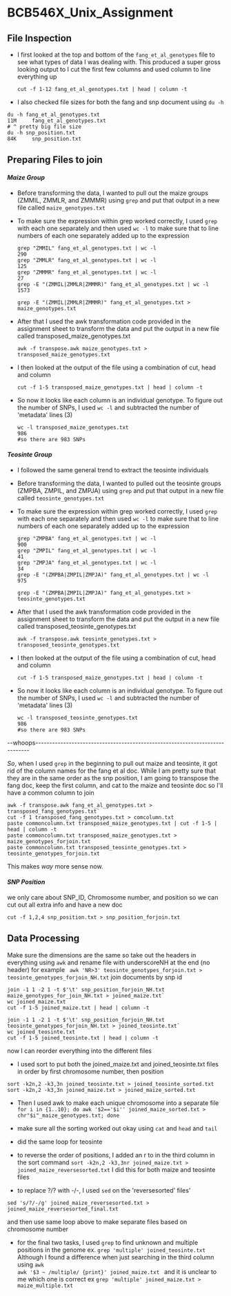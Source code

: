 # BCB546X_Unix_Assignment

## File Inspection

 * I first looked at the top and bottom of the `fang_et_al_genotypes` file to see what types of data I was dealing with. This produced a super gross looking output to I cut the first few columns and used column to line everything up

   `cut -f 1-12 fang_et_al_genotypes.txt | head | column -t`
* I also checked file sizes for both the fang and snp document using `du -h`
```
du -h fang_et_al_genotypes.txt
11M     fang_et_al_genotypes.txt
# ^ pretty big file size
du -h snp_position.txt
84K     snp_position.txt
```

## Preparing Files to join
#### *Maize Group*
 * Before transforming the data, I wanted to pull out the maize groups (ZMMIL, ZMMLR, and ZMMMR) using `grep` and put that output in a new file called `maize_genotypes.txt`

 * To make sure the expression within grep worked correctly, I used `grep` with each one separately and then used `wc -l` to make sure that to line numbers of each one separately added up to the expression

   ```
   grep "ZMMIL" fang_et_al_genotypes.txt | wc -l
   290
   grep "ZMMLR" fang_et_al_genotypes.txt | wc -l
   125
   grep "ZMMMR" fang_et_al_genotypes.txt | wc -l
   27
   grep -E "(ZMMIL|ZMMLR|ZMMMR)" fang_et_al_genotypes.txt | wc -l
   1573
   
   grep -E "(ZMMIL|ZMMLR|ZMMMR)" fang_et_al_genotypes.txt > maize_genotypes.txt
   ```

 * After that I used the awk transformation code provided in the assignment sheet to transform the data and put the output in a new file called transposed_maize_genotypes.txt

   `awk -f transpose.awk maize_genotypes.txt > transposed_maize_genotypes.txt`

 * I then looked at the output of the file using a combination of cut, head and column

   `cut -f 1-5 transposed_maize_genotypes.txt | head | column -t`

 * So now it looks like each column is an individual genotype. To figure out the number of SNPs, I used `wc -l` and subtracted the number of 'metadata' lines (3)

   ```
   wc -l transposed_maize_genotypes.txt
   986 
   #so there are 983 SNPs
   ```


#### *Teosinte Group*
 * I followed the same general trend to extract the teosinte individuals

- Before transforming the data, I wanted to pulled out the teosinte groups (ZMPBA, ZMPIL, and ZMPJA) using `grep` and put that output in a new file called `teosinte_genotypes.txt`

- To make sure the expression within grep worked correctly, I used `grep` with each one separately and then used `wc -l` to make sure that to line numbers of each one separately added up to the expression

  ```
  grep "ZMPBA" fang_et_al_genotypes.txt | wc -l
  900
  grep "ZMPIL" fang_et_al_genotypes.txt | wc -l
  41
  grep "ZMPJA" fang_et_al_genotypes.txt | wc -l
  34
  grep -E "(ZMPBA|ZMPIL|ZMPJA)" fang_et_al_genotypes.txt | wc -l
  975
  
  grep -E "(ZMPBA|ZMPIL|ZMPJA)" fang_et_al_genotypes.txt > teosinte_genotypes.txt
  ```
* After that I used the awk transformation code provided in the assignment sheet to transform the data and put the output in a new file called transposed_teosinte_genotypes.txt

   `awk -f transpose.awk teosinte_genotypes.txt > transposed_teosinte_genotypes.txt`

 * I then looked at the output of the file using a combination of cut, head and column

   `cut -f 1-5 transposed_maize_genotypes.txt | head | column -t`

 * So now it looks like each column is an individual genotype. To figure out the number of SNPs, I used `wc -l` and subtracted the number of 'metadata' lines (3)

   ```
   wc -l transposed_teosinte_genotypes.txt
   986 
   #so there are 983 SNPs
   ```

--whoops----------------------------------------------------------------------------

_So_, when I used `grep` in the beginning to pull out maize and teosinte, it got rid of the column names for the fang et al doc. While I am pretty sure that they are in the same order as the snp position, I am going to transpose the fang doc, keep the first column, and cat to the maize and teosinte doc so I'll have a common column to join
```
awk -f transpose.awk fang_et_al_genotypes.txt > transposed_fang_genotypes.txt`
cut -f 1 transposed_fang_genotypes.txt > comcolumn.txt
paste commoncolumn.txt transposed_maize_genotypes.txt | cut -f 1-5 | head | column -t
paste commoncolumn.txt transposed_maize_genotypes.txt > maize_genotypes_forjoin.txt
paste commoncolumn.txt transposed_teosinte_genotypes.txt > teosinte_genotypes_forjoin.txt
```
This makes _way_ more sense now. 


#### *SNP Position*

we only care about SNP_ID, Chromosome number, and position so we can cut out all extra info and have a new doc

`cut -f 1,2,4 snp_position.txt > snp_position_forjoin.txt`


## Data Processing
Make sure the dimensions are the same so take out the headers in everything using `awk` and rename file with underscoreNH at the end (no header) 
for example
` awk 'NR>3' teosinte_genotypes_forjoin.txt > teosinte_genotypes_forjoin_NH.txt`
join documents by snp id 

```
join -1 1 -2 1 -t $'\t' snp_position_forjoin_NH.txt maize_genotypes_for_join_NH.txt > joined_maize.txt`
wc joined_maize.txt
cut -f 1-5 joined_maize.txt | head | column -t

join -1 1 -2 1 -t $'\t' snp_position_forjoin_NH.txt
teosinte_genotypes_forjoin_NH.txt > joined_teosinte.txt`
wc joined_teosinte.txt
cut -f 1-5 joined_teosinte.txt | head | column -t

```
now I can reorder everything into the different files

* I used sort to put both the joined_maize.txt and joined_teosinte.txt files in order by first chromosome number, then position
```
sort -k2n,2 -k3,3n joined_teosinte.txt > joined_teosinte_sorted.txt
sort -k2n,2 -k3,3n joined_maize.txt > joined_maize_sorted.txt
```

* Then I used awk to make each unique chromosome into a separate file 
`for i in {1..10}; do awk '$2=='$i'' joined_maize_sorted.txt > chr"$i"_maize_genotypes.txt; done`
* make sure all the sorting worked out okay using `cat` and `head` and `tail`
* did the same loop for teosinte

* to reverse the order of positions, I added an r to in the third column in the sort command 
 `sort -k2n,2 -k3,3nr joined_maize.txt > joined_maize_reversesorted.txt`
 I did this for both maize and teosinte files 

* to replace ?/? with -/-, I used `sed` on the 'reversesorted' files'
```
sed 's/?/-/g' joined_maize_reversesorted.txt > joined_maize_reversesorted_final.txt
```
and then use same loop above to make separate files based on chromosome number

* for the final two tasks, I used `grep` to find unknown and multiple positions in the genome
ex. `grep 'multiple' joined_teosinte.txt`
Although I found a difference when just searching in the third column using `awk`  
`awk '$3 ~ /multiple/ {print}' joined_maize.txt ` and it is unclear to me which one is correct 
ex `grep 'multiple' joined_maize.txt > maize_multiple.txt`





